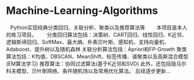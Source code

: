 # Machine-Learning-Algorithms
    Python实现经典分类回归、关联分析、聚类以及推荐算法等
    
    本项目是本人的练习项目。
    
    分类回归算法包括：决策树、CART回归、线性回归、K近邻、逻辑斯谛回归、SoftMax、最大熵、朴素贝叶斯、感知机、支持向量机、Adaboost、提升树以及随机森林
    关联分析算法包括：Apriori和FP-Growth
    聚类算法包括：K均值、DBSCAN、MeanShift、标签传播、谱聚类以及高斯混合模型(EM算法学习)
    推荐算法：协同过滤算法(基于K近邻和SVD)
    此外，还包括隐马尔科夫模型、贝叶斯网络、条件随机场以及常用优化算法。
    后续逐步更新...

